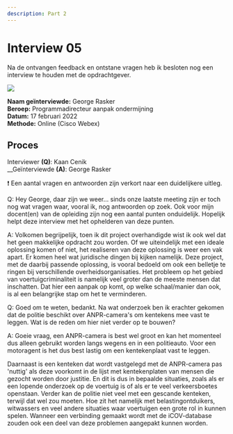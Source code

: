 ```yaml
---
description: Part 2
---
```


# Interview 05

Na de ontvangen feedback en ontstane vragen heb ik besloten nog een interview te houden met de opdrachtgever.

![](<../../.gitbook/assets/image (16).png>)

**Naam geïnterviewde:** George Rasker \
**Beroep:** Programmadirecteur aanpak ondermijning \
**Datum:** 17 februari 2022\
**Methode:** Online (Cisco Webex)

## Proces

Interviewer **(Q)**: Kaan Cenik \
__Geïnterviewde **(A)**: George Rasker

❗ Een aantal vragen en antwoorden zijn verkort naar een duidelijkere uitleg.

Q: Hey George, daar zijn we weer... sinds onze laatste meeting zijn er toch nog wat vragen waar, vooral ik, nog antwoorden op zoek. Ook voor mijn docent(en) van de opleiding zijn nog een aantal punten onduidelijk. Hopelijk helpt deze interview met het ophelderen van deze punten.

A: Volkomen begrijpelijk, toen ik dit project overhandigde wist ik ook wel dat het geen makkelijke opdracht zou worden. Of we uiteindelijk met een ideale oplossing komen of niet, het realiseren van deze oplossing is weer een vak apart. Er komen heel wat juridische dingen bij kijken namelijk. Deze project, met de daarbij passende oplossing, is vooral bedoeld om ook een belletje te ringen bij verschillende overheidsorganisaties. Het probleem op het gebied van voertuigcriminaliteit is namelijk veel groter dan de meeste mensen dat inschatten. Dat hier een aanpak op komt, op welke schaal/manier dan ook, is al een belangrijke stap om het te verminderen.

Q: Goed om te weten, bedankt. Na wat onderzoek ben ik erachter gekomen dat de politie beschikt over ANPR-camera's om kentekens mee vast te leggen. Wat is de reden om hier niet verder op te bouwen?

A: Goeie vraag, een ANPR-camera is best wel groot en kan het momenteel dus alleen gebruikt worden langs wegens en in een politieauto. Voor een motoragent is het dus best lastig om een kentekenplaat vast te leggen.&#x20;

Daarnaast is een kenteken dat wordt vastgelegd met de ANPR-camera pas 'nuttig' als deze voorkomt in de lijst met kentekenplaten van mensen die gezocht worden door justitie. En dit is dus in bepaalde situaties, zoals als er een lopende onderzoek op de voertuig is of als er te veel verkeersboetes openstaan. Verder kan de politie niet veel met een gescande kenteken, terwijl dat wel zou moeten. Hoe zit het namelijk met belastingontduikers, witwassers en veel andere situaties waar voertuigen een grote rol in kunnen spelen. Wanneer een verbinding gemaakt wordt met de iCOV-database zouden ook een deel van deze problemen aangepakt kunnen worden.
